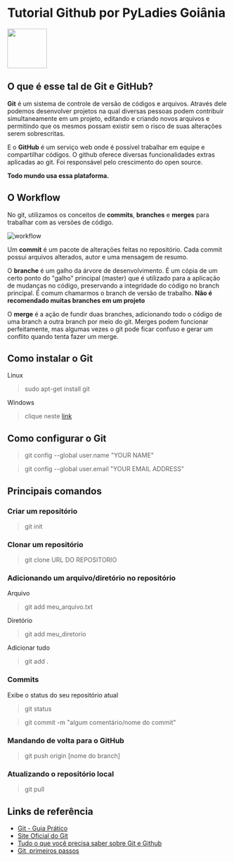 # Tutorial Github por PyLadies Goiânia
<img src= "https://user-images.githubusercontent.com/53278878/71999188-b88f5e80-321f-11ea-937d-123ba0adfa13.gif" height="90">

## O que é esse tal de Git e GitHub?
**Git** é um sistema de controle de versão de códigos e arquivos. Através dele podemos desenvolver projetos na qual diversas pessoas podem contribuir simultaneamente em um projeto, editando e criando novos arquivos e permitindo que os mesmos possam existir sem o risco de suas alterações serem sobrescritas.

E o **GitHub** é um serviço web onde é possível trabalhar em equipe e compartilhar códigos. O github oferece diversas funcionalidades extras aplicadas ao git. Foi responsável pelo crescimento do open source. 

**Todo mundo usa essa plataforma.**

## O Workflow
No git, utilizamos os conceitos de **commits**, **branches** e **merges** para trabalhar com as versões de código.

![workflow](https://user-images.githubusercontent.com/53278878/72151359-c57a9200-3386-11ea-9326-d9d6e43316ae.png)

Um **commit** é um pacote de alterações feitas no repositório. Cada commit possui arquivos alterados, autor e uma mensagem de resumo.

O **branche** é um galho da árvore de desenvolvimento. É um cópia de um certo ponto do "galho" principal (master) que é utilizado para a aplicação de mudanças no código, preservando a integridade do código no branch principal. É comum chamarmos o branch de versão de trabalho. **Não é recomendado muitas branches em um projeto**

O **merge** é a ação de fundir duas branches, adicionando todo o código de uma branch a outra branch por meio do git. Merges podem funcionar perfeitamente, mas algumas vezes o git pode ficar confuso e gerar um conflito quando tenta fazer um merge. 


## Como instalar o Git
Linux
> sudo apt-get install git

Windows
> clique neste [link](https://gitforwindows.org/)

## Como configurar o Git
>git config --global user.name "YOUR NAME"

>git config --global user.email "YOUR EMAIL ADDRESS"

## Principais comandos

### Criar um repositório
> git init

### Clonar um repositório
> git clone URL DO REPOSITORIO

### Adicionando um arquivo/diretório no repositório
Arquivo
> git add meu_arquivo.txt

Diretório
> git add meu_diretorio

Adicionar tudo
> git add .

### Commits
Exibe o status do seu repositório atual
> git status

> git commit -m "algum comentário/nome do commit"

### Mandando de volta para o GitHub
> git push origin [nome do branch]

### Atualizando o repositório local
> git pull

## Links de referência

* [Git - Guia Prático](https://rogerdudler.github.io/git-guide/index.pt_BR.html)
* [Site Oficial do Git](https://git-scm.com/)
* [Tudo o que você precisa saber sobre Git e Github](https://tableless.com.br/tudo-que-voce-queria-saber-sobre-git-e-github-mas-tinha-vergonha-de-perguntar/)
* [Git, primeiros passos](https://brorlandi.github.io/2017/03/12/Git-primeiros-passos/)
